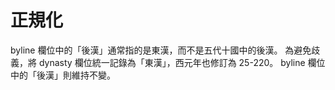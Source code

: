 # 正規化

byline 欄位中的「後漢」通常指的是東漢，而不是五代十國中的後漢。
為避免歧義，將 dynasty 欄位統一記錄為「東漢」，西元年也修訂為 25-220。
byline 欄位中的「後漢」則維持不變。
